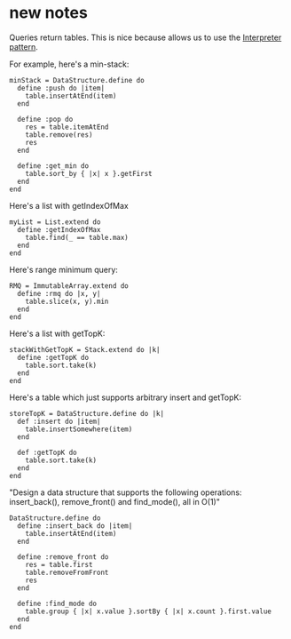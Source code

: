 # new notes

Queries return tables. This is nice because allows us to use the [Interpreter pattern](https://en.wikipedia.org/wiki/Interpreter_pattern).

For example, here's a min-stack:

    minStack = DataStructure.define do
      define :push do |item|
        table.insertAtEnd(item)
      end

      define :pop do
        res = table.itemAtEnd
        table.remove(res)
        res
      end

      define :get_min do
        table.sort_by { |x| x }.getFirst
      end
    end

Here's a list with getIndexOfMax

    myList = List.extend do
      define :getIndexOfMax
        table.find(_ == table.max)
      end
    end

Here's range minimum query:

    RMQ = ImmutableArray.extend do
      define :rmq do |x, y|
        table.slice(x, y).min
      end
    end

Here's a list with getTopK:

    stackWithGetTopK = Stack.extend do |k|
      define :getTopK do
        table.sort.take(k)
      end
    end

Here's a table which just supports arbitrary insert and getTopK:

    storeTopK = DataStructure.define do |k|
      def :insert do |item|
        table.insertSomewhere(item)
      end

      def :getTopK do
        table.sort.take(k)
      end
    end

"Design a data structure that supports the following operations: insert_back(), remove_front() and find_mode(), all in O(1)"

    DataStructure.define do
      define :insert_back do |item|
        table.insertAtEnd(item)
      end

      define :remove_front do
        res = table.first
        table.removeFromFront
        res
      end

      define :find_mode do
        table.group { |x| x.value }.sortBy { |x| x.count }.first.value
      end
    end
